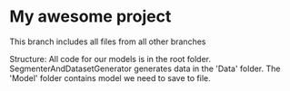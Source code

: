 # My awesome project

This branch includes all files from all other branches

Structure:
All code for our models is in the root folder.
SegmenterAndDatasetGenerator generates data in the 'Data' folder.
The 'Model' folder contains model we need to save to file.
